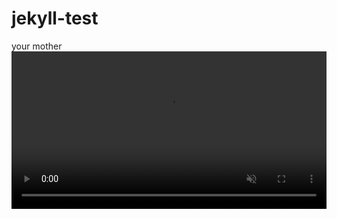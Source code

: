 # jekyll-test
your mother
<video muted controls style="width:100%; height:auto;" src="https://raytracing-benchmarks.are-really.cool/6QozJha.mp4"></video>
